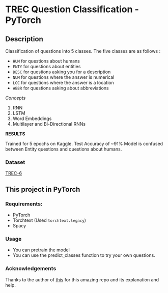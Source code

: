 # TREC Question Classification - PyTorch
## Description
Classification of questions into 5 classes.
The five classes are as follows : 

- ```HUM``` for questions about humans
- ```ENTY``` for questions about entities
- ```DESC``` for questions asking you for a description
- ```NUM``` for questions where the answer is numerical
- ```LOC``` for questions where the answer is a location
- ```ABBR``` for questions asking about abbreviations

*Concepts*
1. RNN
2. LSTM
3. Word Embeddings
4. Multilayer and Bi-Directional RNNs

**RESULTS**

Trained for 5 epochs on Kaggle.
Test Accuracy of ~91%
Model is confused between Entity questions and questions about humans.


### Dataset

[TREC-6](https://torchtext.readthedocs.io/en/latest/datasets.html)

## This project in PyTorch
### Requirements:
- PyTorch
- Torchtext (Used ```torchtext.legacy```)
- Spacy

### Usage

- You can pretrain the model
- You can use the predict_classes function to try your own questions.

### Acknowledgements 

Thanks to the author of  [this](https://github.com/bentrevett/pytorch-sentiment-analysis) for this amazing repo and its explanation and help.




